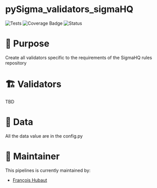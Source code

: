 # pySigma_validators_sigmaHQ
![Tests](https://github.com/SigmaHQ/pySigma-validators-sigmaHQ/actions/workflows/test.yml/badge.svg)
![Coverage Badge](https://img.shields.io/endpoint?url=https://gist.githubusercontent.com/frack113/b27ee1cbe964fb1a299cc20c3403f8c8/raw/pySigma-validators-sigmaHQ.json)
![Status](https://img.shields.io/badge/Status-pre--release-orange)

# 🌟 Purpose

Create all validators specific to the requirements of the SigmaHQ rules repository

# 🏗️ Validators

TBD

# 🧬 Data

All the data value are in the config.py

# 📜 Maintainer

This pipelines is currently maintained by:
* [François Hubaut](https://github.com/frack113)
